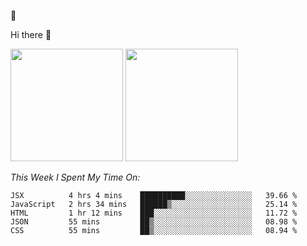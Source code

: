 
🚀 


Hi there 👋

<!--
**BambuTeam/BambuTeam** is a ✨ _special_ ✨ repository because its `README.md` (this file) appears on your GitHub profile.

Here are some ideas to get you started:

- 🔭 I’m currently working on ...
- 🌱 I’m currently learning ...
- 👯 I’m looking to collaborate on ...
- 🤔 I’m looking for help with ...
- 💬 Ask me about ...
- 📫 How to reach me: ...
- 😄 Pronouns: ...
- ⚡ Fun fact: ...
-->

<img height="180em" src="https://github-readme-stats.vercel.app/api?username=BambuTeam&show_icons=true&hide_border=true&&count_private=true&include_all_commits=true&theme=dark" />


<img height="180em" src="https://github-readme-stats.vercel.app/api/top-langs/?username=BambuTeam&layout=compact&theme=dark" />





*This Week I Spent My Time On:*
<!--START_SECTION:waka-->
```text
JSX          4 hrs 4 mins    ██████████░░░░░░░░░░░░░░░   39.66 % 
JavaScript   2 hrs 34 mins   ██████▒░░░░░░░░░░░░░░░░░░   25.14 % 
HTML         1 hr 12 mins    ███░░░░░░░░░░░░░░░░░░░░░░   11.72 % 
JSON         55 mins         ██▒░░░░░░░░░░░░░░░░░░░░░░   08.98 % 
CSS          55 mins         ██▒░░░░░░░░░░░░░░░░░░░░░░   08.94 % 
```
<!--END_SECTION:waka-->
